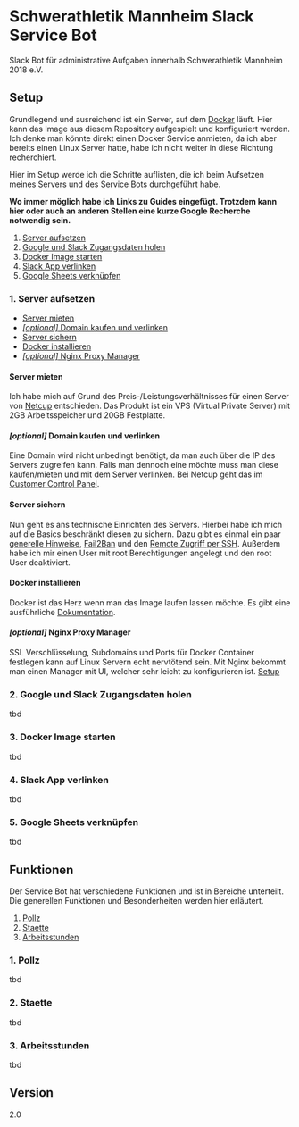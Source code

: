 # Schwerathletik Mannheim Slack Service Bot
Slack Bot für administrative Aufgaben innerhalb Schwerathletik Mannheim 2018 e.V.

## Setup
Grundlegend und ausreichend ist ein Server, auf dem [Docker](https://www.docker.com/) läuft. Hier kann das Image aus diesem Repository aufgespielt und konfiguriert werden. Ich denke man könnte direkt einen Docker Service anmieten, da ich aber bereits einen Linux Server hatte, habe ich nicht weiter in diese Richtung recherchiert.

Hier im Setup werde ich die Schritte auflisten, die ich beim Aufsetzen meines Servers und des Service Bots durchgeführt habe.

**Wo immer möglich habe ich Links zu Guides eingefügt. Trotzdem kann hier oder auch an anderen Stellen eine kurze Google Recherche notwendig sein.**

1. [Server aufsetzen](https://github.com/Roy0815/slack-arbeitsstunden-bot/blob/main/README.md#1-server-aufsetzen)
2. [Google und Slack Zugangsdaten holen](https://github.com/Roy0815/slack-arbeitsstunden-bot/blob/main/README.md#2-google-und-slack-zugangsdaten-holen)
3. [Docker Image starten](https://github.com/Roy0815/slack-arbeitsstunden-bot/blob/main/README.md#3-docker-image-starten)
4. [Slack App verlinken](https://github.com/Roy0815/slack-arbeitsstunden-bot/blob/main/README.md#4-slack-app-verlinken)
5. [Google Sheets verknüpfen](#5-google-sheets-verkn%C3%BCpfen)

### 1. Server aufsetzen
- [Server mieten](https://github.com/Roy0815/slack-arbeitsstunden-bot/blob/main/README.md#server-mieten)
- [*[optional]* Domain kaufen und verlinken](https://github.com/Roy0815/slack-arbeitsstunden-bot/blob/main/README.md#optional-domain-kaufen-und-verlinken)
- [Server sichern](https://github.com/Roy0815/slack-arbeitsstunden-bot/blob/main/README.md#server-sichern)
- [Docker installieren](https://github.com/Roy0815/slack-arbeitsstunden-bot/blob/main/README.md#docker-installieren)
- [*[optional]* Nginx Proxy Manager](https://github.com/Roy0815/slack-arbeitsstunden-bot/blob/main/README.md#optional-nginx-proxy-manager)

#### Server mieten
Ich habe mich auf Grund des Preis-/Leistungsverhältnisses für einen Server von [Netcup](https://www.netcup-sonderangebote.de/) entschieden. Das Produkt ist ein VPS (Virtual Private Server) mit 2GB Arbeitsspeicher und 20GB Festplatte.

#### *[optional]* Domain kaufen und verlinken
Eine Domain wird nicht unbedingt benötigt, da man auch über die IP des Servers zugreifen kann. Falls man dennoch eine möchte muss man diese kaufen/mieten und mit dem Server verlinken. Bei Netcup geht das im [Customer Control Panel](https://www.customercontrolpanel.de/).

#### Server sichern
Nun geht es ans technische Einrichten des Servers. Hierbei habe ich mich auf die Basics beschränkt diesen zu sichern. Dazu gibt es einmal ein paar [generelle Hinweise](https://forum.netcup.de/administration-eines-server-vserver/vserver-server-kvm-server/10174-basics-administration-eines-virtuellen-oder-dedizierten-linux-servers/), [Fail2Ban](https://www.digitalocean.com/community/tutorials/how-to-protect-ssh-with-fail2ban-on-ubuntu-14-04) und den [Remote Zugriff per SSH](https://linuxhint.com/enable_ssh_debian_10/). Außerdem habe ich mir einen User mit root Berechtigungen angelegt und den root User deaktiviert.

#### Docker installieren
Docker ist das Herz wenn man das Image laufen lassen möchte. Es gibt eine ausführliche [Dokumentation](https://docs.docker.com/engine/install/ubuntu/).

#### *[optional]* Nginx Proxy Manager
SSL Verschlüsselung, Subdomains und Ports für Docker Container festlegen kann auf Linux Servern echt nervtötend sein. Mit Nginx bekommt man einen Manager mit UI, welcher sehr leicht zu konfigurieren ist. [Setup](https://nginxproxymanager.com/setup/#running-the-app)

### 2. Google und Slack Zugangsdaten holen
tbd

### 3. Docker Image starten
tbd

### 4. Slack App verlinken
tbd

### 5. Google Sheets verknüpfen
tbd



## Funktionen
Der Service Bot hat verschiedene Funktionen und ist in Bereiche unterteilt. Die generellen Funktionen und Besonderheiten werden hier erläutert.

1. [Pollz](https://github.com/Roy0815/slack-arbeitsstunden-bot/blob/main/README.md#1-pollz)
2. [Staette](https://github.com/Roy0815/slack-arbeitsstunden-bot/blob/main/README.md#2-staette)
3. [Arbeitsstunden](https://github.com/Roy0815/slack-arbeitsstunden-bot/blob/main/README.md#3-arbeitsstunden)

### 1. Pollz
tbd

### 2. Staette
tbd

### 3. Arbeitsstunden
tbd

## Version
2.0
